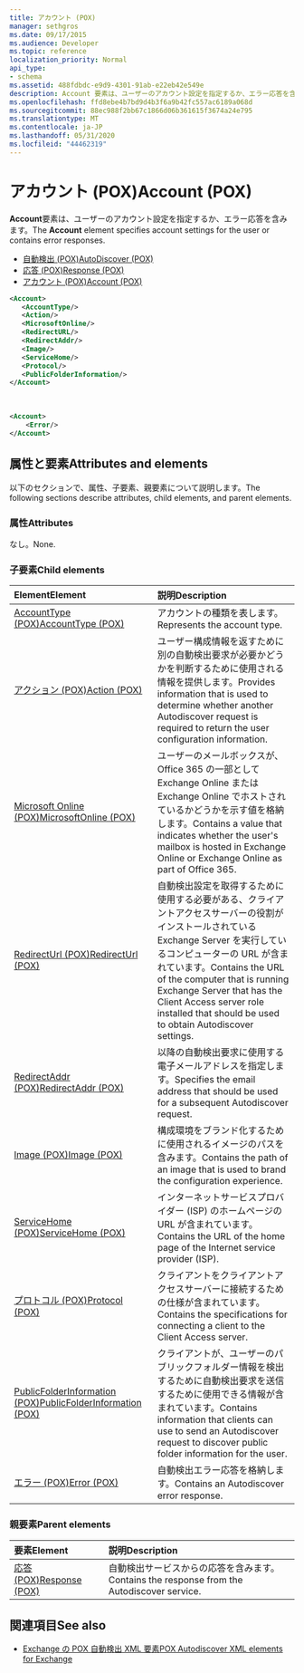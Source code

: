 ```yaml
---
title: アカウント (POX)
manager: sethgros
ms.date: 09/17/2015
ms.audience: Developer
ms.topic: reference
localization_priority: Normal
api_type:
- schema
ms.assetid: 488fdbdc-e9d9-4301-91ab-e22eb42e549e
description: Account 要素は、ユーザーのアカウント設定を指定するか、エラー応答を含みます。
ms.openlocfilehash: ffd8ebe4b7bd9d4b3f6a9b42fc557ac6189a068d
ms.sourcegitcommit: 88ec988f2bb67c1866d06b361615f3674a24e795
ms.translationtype: MT
ms.contentlocale: ja-JP
ms.lasthandoff: 05/31/2020
ms.locfileid: "44462319"
---
```

# <a name="account-pox"></a><span data-ttu-id="17860-103">アカウント (POX)</span><span class="sxs-lookup"><span data-stu-id="17860-103">Account (POX)</span></span>

<span data-ttu-id="17860-104">**Account**要素は、ユーザーのアカウント設定を指定するか、エラー応答を含みます。</span><span class="sxs-lookup"><span data-stu-id="17860-104">The **Account** element specifies account settings for the user or contains error responses.</span></span> 
  
- [<span data-ttu-id="17860-105">自動検出 (POX)</span><span class="sxs-lookup"><span data-stu-id="17860-105">AutoDiscover (POX)</span></span>](autodiscover-pox.md)
- [<span data-ttu-id="17860-106">応答 (POX)</span><span class="sxs-lookup"><span data-stu-id="17860-106">Response (POX)</span></span>](response-pox.md)
- [<span data-ttu-id="17860-107">アカウント (POX)</span><span class="sxs-lookup"><span data-stu-id="17860-107">Account (POX)</span></span>](account-pox.md)
  
```XML
<Account>
   <AccountType/>
   <Action/>
   <MicrosoftOnline/>
   <RedirectURL/>
   <RedirectAddr/>
   <Image/>
   <ServiceHome/>
   <Protocol/>
   <PublicFolderInformation/>
</Account>
```

<br/>

```XML
<Account> 
    <Error/> 
</Account>
```

## <a name="attributes-and-elements"></a><span data-ttu-id="17860-108">属性と要素</span><span class="sxs-lookup"><span data-stu-id="17860-108">Attributes and elements</span></span>

<span data-ttu-id="17860-109">以下のセクションで、属性、子要素、親要素について説明します。</span><span class="sxs-lookup"><span data-stu-id="17860-109">The following sections describe attributes, child elements, and parent elements.</span></span>
  
### <a name="attributes"></a><span data-ttu-id="17860-110">属性</span><span class="sxs-lookup"><span data-stu-id="17860-110">Attributes</span></span>

<span data-ttu-id="17860-111">なし。</span><span class="sxs-lookup"><span data-stu-id="17860-111">None.</span></span>
  
### <a name="child-elements"></a><span data-ttu-id="17860-112">子要素</span><span class="sxs-lookup"><span data-stu-id="17860-112">Child elements</span></span>

|<span data-ttu-id="17860-113">**Element**</span><span class="sxs-lookup"><span data-stu-id="17860-113">**Element**</span></span>|<span data-ttu-id="17860-114">**説明**</span><span class="sxs-lookup"><span data-stu-id="17860-114">**Description**</span></span>|
|:-----|:-----|
|[<span data-ttu-id="17860-115">AccountType (POX)</span><span class="sxs-lookup"><span data-stu-id="17860-115">AccountType (POX)</span></span>](accounttype-pox.md) <br/> |<span data-ttu-id="17860-116">アカウントの種類を表します。</span><span class="sxs-lookup"><span data-stu-id="17860-116">Represents the account type.</span></span>  <br/> |
|[<span data-ttu-id="17860-117">アクション (POX)</span><span class="sxs-lookup"><span data-stu-id="17860-117">Action (POX)</span></span>](action-pox.md) <br/> |<span data-ttu-id="17860-118">ユーザー構成情報を返すために別の自動検出要求が必要かどうかを判断するために使用される情報を提供します。</span><span class="sxs-lookup"><span data-stu-id="17860-118">Provides information that is used to determine whether another Autodiscover request is required to return the user configuration information.</span></span>  <br/> |
|[<span data-ttu-id="17860-119">Microsoft Online (POX)</span><span class="sxs-lookup"><span data-stu-id="17860-119">MicrosoftOnline (POX)</span></span>](microsoftonline-pox.md) <br/> |<span data-ttu-id="17860-120">ユーザーのメールボックスが、Office 365 の一部として Exchange Online または Exchange Online でホストされているかどうかを示す値を格納します。</span><span class="sxs-lookup"><span data-stu-id="17860-120">Contains a value that indicates whether the user's mailbox is hosted in Exchange Online or Exchange Online as part of Office 365.</span></span>  <br/> |
|[<span data-ttu-id="17860-121">RedirectUrl (POX)</span><span class="sxs-lookup"><span data-stu-id="17860-121">RedirectUrl (POX)</span></span>](redirecturl-pox.md) <br/> |<span data-ttu-id="17860-122">自動検出設定を取得するために使用する必要がある、クライアントアクセスサーバーの役割がインストールされている Exchange Server を実行しているコンピューターの URL が含まれています。</span><span class="sxs-lookup"><span data-stu-id="17860-122">Contains the URL of the computer that is running Exchange Server that has the Client Access server role installed that should be used to obtain Autodiscover settings.</span></span>  <br/> |
|[<span data-ttu-id="17860-123">RedirectAddr (POX)</span><span class="sxs-lookup"><span data-stu-id="17860-123">RedirectAddr (POX)</span></span>](redirectaddr-pox.md) <br/> |<span data-ttu-id="17860-124">以降の自動検出要求に使用する電子メールアドレスを指定します。</span><span class="sxs-lookup"><span data-stu-id="17860-124">Specifies the email address that should be used for a subsequent Autodiscover request.</span></span>  <br/> |
|[<span data-ttu-id="17860-125">Image (POX)</span><span class="sxs-lookup"><span data-stu-id="17860-125">Image (POX)</span></span>](image-pox.md) <br/> |<span data-ttu-id="17860-126">構成環境をブランド化するために使用されるイメージのパスを含みます。</span><span class="sxs-lookup"><span data-stu-id="17860-126">Contains the path of an image that is used to brand the configuration experience.</span></span>  <br/> |
|[<span data-ttu-id="17860-127">ServiceHome (POX)</span><span class="sxs-lookup"><span data-stu-id="17860-127">ServiceHome (POX)</span></span>](servicehome-pox.md) <br/> |<span data-ttu-id="17860-128">インターネットサービスプロバイダー (ISP) のホームページの URL が含まれています。</span><span class="sxs-lookup"><span data-stu-id="17860-128">Contains the URL of the home page of the Internet service provider (ISP).</span></span>  <br/> |
|[<span data-ttu-id="17860-129">プロトコル (POX)</span><span class="sxs-lookup"><span data-stu-id="17860-129">Protocol (POX)</span></span>](protocol-pox.md) <br/> |<span data-ttu-id="17860-130">クライアントをクライアントアクセスサーバーに接続するための仕様が含まれています。</span><span class="sxs-lookup"><span data-stu-id="17860-130">Contains the specifications for connecting a client to the Client Access server.</span></span>  <br/> |
|[<span data-ttu-id="17860-131">PublicFolderInformation (POX)</span><span class="sxs-lookup"><span data-stu-id="17860-131">PublicFolderInformation (POX)</span></span>](publicfolderinformation-pox.md) <br/> |<span data-ttu-id="17860-132">クライアントが、ユーザーのパブリックフォルダー情報を検出するために自動検出要求を送信するために使用できる情報が含まれています。</span><span class="sxs-lookup"><span data-stu-id="17860-132">Contains information that clients can use to send an Autodiscover request to discover public folder information for the user.</span></span>  <br/> |
|[<span data-ttu-id="17860-133">エラー (POX)</span><span class="sxs-lookup"><span data-stu-id="17860-133">Error (POX)</span></span>](error-pox.md) <br/> |<span data-ttu-id="17860-134">自動検出エラー応答を格納します。</span><span class="sxs-lookup"><span data-stu-id="17860-134">Contains an Autodiscover error response.</span></span>  <br/> |
   
### <a name="parent-elements"></a><span data-ttu-id="17860-135">親要素</span><span class="sxs-lookup"><span data-stu-id="17860-135">Parent elements</span></span>

|<span data-ttu-id="17860-136">**要素**</span><span class="sxs-lookup"><span data-stu-id="17860-136">**Element**</span></span>|<span data-ttu-id="17860-137">**説明**</span><span class="sxs-lookup"><span data-stu-id="17860-137">**Description**</span></span>|
|:-----|:-----|
|[<span data-ttu-id="17860-138">応答 (POX)</span><span class="sxs-lookup"><span data-stu-id="17860-138">Response (POX)</span></span>](response-pox.md) <br/> |<span data-ttu-id="17860-139">自動検出サービスからの応答を含みます。</span><span class="sxs-lookup"><span data-stu-id="17860-139">Contains the response from the Autodiscover service.</span></span>  <br/> |
   
## <a name="see-also"></a><span data-ttu-id="17860-140">関連項目</span><span class="sxs-lookup"><span data-stu-id="17860-140">See also</span></span>

- [<span data-ttu-id="17860-141">Exchange の POX 自動検出 XML 要素</span><span class="sxs-lookup"><span data-stu-id="17860-141">POX Autodiscover XML elements for Exchange</span></span>](pox-autodiscover-xml-elements-for-exchange.md)

